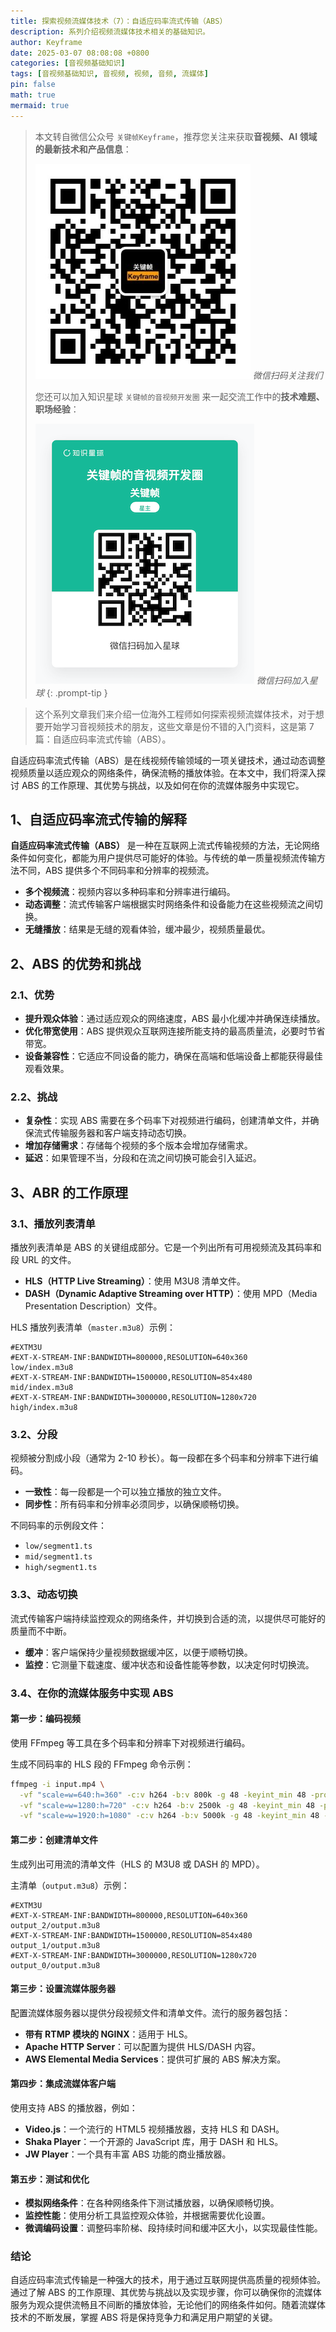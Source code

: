 ```yaml
---
title: 探索视频流媒体技术（7）：自适应码率流式传输（ABS）
description: 系列介绍视频流媒体技术相关的基础知识。
author: Keyframe
date: 2025-03-07 08:08:08 +0800
categories: [音视频基础知识]
tags: [音视频基础知识, 音视频, 视频, 音频, 流媒体]
pin: false
math: true
mermaid: true
---
```


> 本文转自微信公众号 `关键帧Keyframe`，推荐您关注来获取**音视频、AI 领域的最新技术和产品信息**：
>
>![微信公众号](assets/img/keyframe-mp.jpg)
>_微信扫码关注我们_
>
>您还可以加入知识星球 `关键帧的音视频开发圈` 来一起交流工作中的**技术难题、职场经验**：
>
>![知识星球](assets/img/keyframe-zsxq.png)
>_微信扫码加入星球_
{: .prompt-tip }


>这个系列文章我们来介绍一位海外工程师如何探索视频流媒体技术，对于想要开始学习音视频技术的朋友，这些文章是份不错的入门资料，这是第 7 篇：自适应码率流式传输（ABS）。



自适应码率流式传输（ABS）是在线视频传输领域的一项关键技术，通过动态调整视频质量以适应观众的网络条件，确保流畅的播放体验。在本文中，我们将深入探讨 ABS 的工作原理、其优势与挑战，以及如何在你的流媒体服务中实现它。

## 1、自适应码率流式传输的解释

**自适应码率流式传输（ABS）** 是一种在互联网上流式传输视频的方法，无论网络条件如何变化，都能为用户提供尽可能好的体验。与传统的单一质量视频流传输方法不同，ABS 提供多个不同码率和分辨率的视频流。

- **多个视频流**：视频内容以多种码率和分辨率进行编码。
- **动态调整**：流式传输客户端根据实时网络条件和设备能力在这些视频流之间切换。
- **无缝播放**：结果是无缝的观看体验，缓冲最少，视频质量最优。

## 2、ABS 的优势和挑战

### 2.1、优势

- **提升观众体验**：通过适应观众的网络速度，ABS 最小化缓冲并确保连续播放。
- **优化带宽使用**：ABS 提供观众互联网连接所能支持的最高质量流，必要时节省带宽。
- **设备兼容性**：它适应不同设备的能力，确保在高端和低端设备上都能获得最佳观看效果。

### 2.2、挑战

- **复杂性**：实现 ABS 需要在多个码率下对视频进行编码，创建清单文件，并确保流式传输服务器和客户端支持动态切换。
- **增加存储需求**：存储每个视频的多个版本会增加存储需求。
- **延迟**：如果管理不当，分段和在流之间切换可能会引入延迟。

## 3、ABR 的工作原理

### 3.1、播放列表清单

播放列表清单是 ABS 的关键组成部分。它是一个列出所有可用视频流及其码率和段 URL 的文件。

- **HLS（HTTP Live Streaming）**：使用 M3U8 清单文件。
- **DASH（Dynamic Adaptive Streaming over HTTP）**：使用 MPD（Media Presentation Description）文件。

HLS 播放列表清单（`master.m3u8`）示例：

```plaintext
#EXTM3U
#EXT-X-STREAM-INF:BANDWIDTH=800000,RESOLUTION=640x360
low/index.m3u8
#EXT-X-STREAM-INF:BANDWIDTH=1500000,RESOLUTION=854x480
mid/index.m3u8
#EXT-X-STREAM-INF:BANDWIDTH=3000000,RESOLUTION=1280x720
high/index.m3u8
```

### 3.2、分段

视频被分割成小段（通常为 2-10 秒长）。每一段都在多个码率和分辨率下进行编码。

- **一致性**：每一段都是一个可以独立播放的独立文件。
- **同步性**：所有码率和分辨率必须同步，以确保顺畅切换。

不同码率的示例段文件：

- `low/segment1.ts`
- `mid/segment1.ts`
- `high/segment1.ts`

### 3.3、动态切换

流式传输客户端持续监控观众的网络条件，并切换到合适的流，以提供尽可能好的质量而不中断。

- **缓冲**：客户端保持少量视频数据缓冲区，以便于顺畅切换。
- **监控**：它测量下载速度、缓冲状态和设备性能等参数，以决定何时切换流。

### 3.4、在你的流媒体服务中实现 ABS

#### 第一步：编码视频

使用 FFmpeg 等工具在多个码率和分辨率下对视频进行编码。

生成不同码率的 HLS 段的 FFmpeg 命令示例：

```bash
ffmpeg -i input.mp4 \
  -vf "scale=w=640:h=360" -c:v h264 -b:v 800k -g 48 -keyint_min 48 -profile:v baseline -preset veryfast -c:a aac -b:a 128k -hls_time 4 -hls_playlist_type vod -hls_segment_filename 'low/segment%d.ts' low.m3u8 \
  -vf "scale=w=1280:h=720" -c:v h264 -b:v 2500k -g 48 -keyint_min 48 -profile:v main -preset veryfast -c:a aac -b:a 128k -hls_time 4 -hls_playlist_type vod -hls_segment_filename 'mid/segment%d.ts' mid.m3u8 \
  -vf "scale=w=1920:h=1080" -c:v h264 -b:v 5000k -g 48 -keyint_min 48 -profile:v high -preset veryfast -c:a aac -b:a 128k -hls_time 4 -hls_playlist_type vod -hls_segment_filename 'high/segment%d.ts' high.m3u8
```

#### 第二步：创建清单文件

生成列出可用流的清单文件（HLS 的 M3U8 或 DASH 的 MPD）。

主清单（`output.m3u8`）示例：

```plaintext
#EXTM3U
#EXT-X-STREAM-INF:BANDWIDTH=800000,RESOLUTION=640x360
output_2/output.m3u8
#EXT-X-STREAM-INF:BANDWIDTH=1500000,RESOLUTION=854x480
output_1/output.m3u8
#EXT-X-STREAM-INF:BANDWIDTH=3000000,RESOLUTION=1280x720
output_0/output.m3u8
```

#### 第三步：设置流媒体服务器

配置流媒体服务器以提供分段视频文件和清单文件。流行的服务器包括：

- **带有 RTMP 模块的 NGINX**：适用于 HLS。
- **Apache HTTP Server**：可以配置为提供 HLS/DASH 内容。
- **AWS Elemental Media Services**：提供可扩展的 ABS 解决方案。

#### 第四步：集成流媒体客户端

使用支持 ABS 的播放器，例如：

- **Video.js**：一个流行的 HTML5 视频播放器，支持 HLS 和 DASH。
- **Shaka Player**：一个开源的 JavaScript 库，用于 DASH 和 HLS。
- **JW Player**：一个具有丰富 ABS 功能的商业播放器。

#### 第五步：测试和优化

- **模拟网络条件**：在各种网络条件下测试播放器，以确保顺畅切换。
- **监控性能**：使用分析工具监控观众体验，并根据需要优化设置。
- **微调编码设置**：调整码率阶梯、段持续时间和缓冲区大小，以实现最佳性能。

### 结论

自适应码率流式传输是一种强大的技术，用于通过互联网提供高质量的视频体验。通过了解 ABS 的工作原理、其优势与挑战以及实现步骤，你可以确保你的流媒体服务为观众提供流畅且不间断的播放体验，无论他们的网络条件如何。随着流媒体技术的不断发展，掌握 ABS 将是保持竞争力和满足用户期望的关键。

